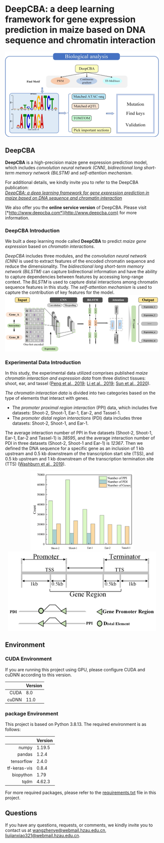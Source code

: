 # DeepCBA: a deep learning framework for gene expression prediction in maize based on DNA sequence and chromatin interaction

![DeepCBA_summary](imgs/deepcba_summary.png)  

## DeepCBA
**DeepCBA** is a high-precision maize gene expression prediction model, which includes *convolution neural network (CNN)*, *bidirectional long short-term memory network (BiLSTM)* and *self-attention mechanism*.  

For additional details, we kindly invite you to refer to the DeepCBA publication:  
[*<ins>DeepCBA: a deep learning framework for gene expression prediction in maize based on DNA sequence and chromatin interaction</ins>*](tmp)  

We also offer you the **online service version** of DeepCBA. Please visit [*http://www.deepcba.com*](http://www.deepcba.com) for more information.

### DeepCBA Introduction
We built a deep learning mode called **DeepCBA** to predict *maize gene expression* based on *chromatin interactions*.  

*DeepCBA* includes three modules, and the *convolution neural network (CNN)* is used to extract features of the encoded chromatin sequence and reduce the dimensionality. The *bidirectional long short-term memory network (BiLSTM)* can capture bidirectional information and have the ability to capture dependencies between features by accessing long-range context. The *BiLSTM* is used to capture distal interactions among chromatin sequence features in this study. The *self-attention mechanism* is used to capture the contribution of key features for the model.
![DeepCBA](imgs/deepcba.png)  

### Experimental Data Introduction
In this study, the experimental data utilized comprises published *maize chromatin interaction and expression data* from three distinct tissues: shoot, ear, and tassel ([Peng et al., 2019](https://www.nature.com/articles/s41467-019-10602-5); [Li et al., 2019](https://www.nature.com/articles/s41467-019-10603-4); [Sun et al., 2020](https://genomebiology.biomedcentral.com/articles/10.1186/s13059-020-02063-7)).  

*The chromatin interaction data* is divided into two categories based on the type of elements that interact with genes.  

- The *promoter proximal region interaction* (PPI) data, which includes five datasets: Shoot-2, Shoot-1, Ear-1, Ear-2, and Tassel-1.
- The *promoter distal region interactions* (PDI) data includes three datasets: Shoot-2, Shoot-1, and Ear-1.

The average interaction number of PPI in five datasets (Shoot-2, Shoot-1, Ear-1, Ear-2 and Tassel-1) is *38595*, and the average interaction number of PDI in three datasets (Shoot-2, Shoot-1 and Ear-1) is *12367*. Then we defined the DNA sequence for a specific gene as an inclusion of 1 kb upstream and 0.5 kb  downstream of the transcription start site (TSS), and 0.5 kb upstream and 1 kb downstream of the transcription termination site (TTS) ([Washburn et al., 2019](https://www.pnas.org/doi/full/10.1073/pnas.1814551116)).  

<div align=center>
<img height="260" src="imgs/data_introduction.png">
<img height="260" src="imgs/seqs_defined.png">
</div>  

## Environment  

### CUDA Environment
If you are running this project using GPU, please configure CUDA and cuDNN according to this version.  
  
|  | Version |
|-----:|---------------|
|    CUDA    |    8.0    |
|    cuDNN    |    11.0    |  


### package Environment 
This project is based on Python 3.8.13. The required environment is as follows:  

|                 |    Version  |
|----------------:|-------------|
|    numpy        |    1.19.5   |
|    pandas       |    1.2.4    |
|    tensorflow   |    2.4.0    |
|    tf-keras-vis |    0.8.4    |
|    biopython    |    1.79     |
|    tqdm         |    4.62.3   |  

For more required packages, please refer to the [requirements.txt](requirements.txt) file in this project.

## Questions
If you have any questions, requests, or comments, we kindly invite you to contact us at [wangzhenye@webmail.hzau.edu.cn](wangzhenye@webmail.hzau.edu.cn), [liujianxiao321@webmail.hzau.edu.cn](liujianxiao321@webmail.hzau.edu.cn).
